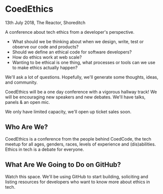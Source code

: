 # CoedEthics

13th July 2018, The Reactor, Shoreditch

A conference about tech ethics from a developer's perspective.

 - What should we be thinking about when we design, write, test or observe our code and products? 
 - Should we define an ethical code for software developers?
 - How do ethics work at web scale?
 - Wanting to be ethical is one thing, what processes or tools can we use to make ethics actually happen?

We'll ask a lot of questions. Hopefully, we'll generate some thoughts, ideas, and community.  

CoedEthics will be a one day conference with a vigorous hallway track! We will be encouraging new speakers and new debates. We'll have talks, panels & an open mic.

We only have limited capacity, we'll open up ticket sales soon.

## Who Are We?
CoedEthics is a conference from the people behind CoedCode, the tech meetup for all ages, genders, races, levels of experience and (dis)abilities. Ethics in tech is a debate for everyone.

## What Are We Going to Do on GitHub?
Watch this space. We'll be using GitHub to start building, soliciting and listing resources for developers who want to know more about ethics in tech.
